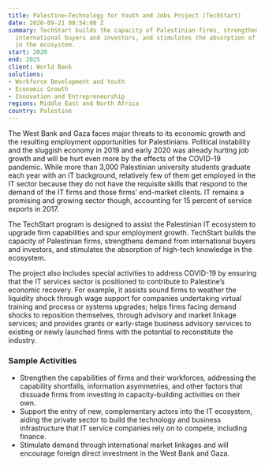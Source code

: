 ```yaml
---
title: Palestine—Technology for Youth and Jobs Project (TechStart)
date: 2020-09-21 08:54:00 Z
summary: TechStart builds the capacity of Palestinian firms, strengthens demand from
  international buyers and investors, and stimulates the absorption of high-tech knowledge
  in the ecosystem.
start: 2020
end: 2025
client: World Bank
solutions:
- Workforce Development and Youth
- Economic Growth
- Innovation and Entrepreneurship
regions: Middle East and North Africa
country: Palestine
---
```


The West Bank and Gaza faces major threats to its economic growth and the resulting employment opportunities for Palestinians. Political instability and the sluggish economy in 2019 and early 2020 was already hurting job growth and will be hurt even more by the effects of the COVID-19 pandemic. While more than 3,000 Palestinian university students graduate each year with an IT background, relatively few of them get employed in the IT sector because they do not have the requisite skills that respond to the demand of the IT firms and those firms’ end-market clients. IT remains a promising and growing sector though, accounting for 15 percent of service exports in 2017.

The TechStart program is designed to assist the Palestinian IT ecosystem to upgrade firm capabilities and spur employment growth. TechStart builds the capacity of Palestinian firms, strengthens demand from international buyers and investors, and stimulates the absorption of high-tech knowledge in the ecosystem.

The project also includes special activities to address COVID-19 by ensuring that the IT services sector is positioned to contribute to Palestine’s economic recovery. For example, it assists sound firms to weather the liquidity shock through wage support for companies undertaking virtual training and process or systems upgrades; helps firms facing demand shocks to reposition themselves, through advisory and market linkage services; and provides grants or early-stage business advisory services to existing or newly launched firms with the potential to reconstitute the industry.
  
### Sample Activities

* Strengthen the capabilities of firms and their workforces, addressing the capability shortfalls, information asymmetries, and other factors that dissuade firms from investing in capacity-building activities on their own. 
* Support the entry of new, complementary actors into the IT ecosystem, aiding the private sector to build the technology and business infrastructure that IT service companies rely on to compete, including finance. 
* Stimulate demand through international market linkages and will encourage foreign direct investment in the West Bank and Gaza. 